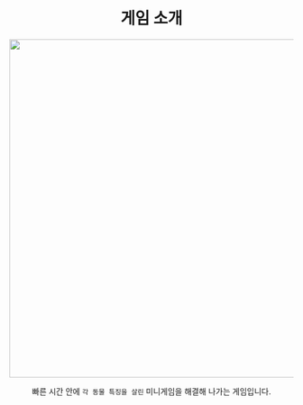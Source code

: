 <div align="center">
    <h1>
      게임 소개 
    </h1>
</div>

<div align="center">
  <img src="https://github.com/user-attachments/assets/7d95607a-f8ac-443e-a9eb-6ac8301b8a45" width="1800" height="600">

빠른 시간 안에 `각 동물 특징을 살린` 미니게임을 해결해 나가는 게임입니다. 
</div>
